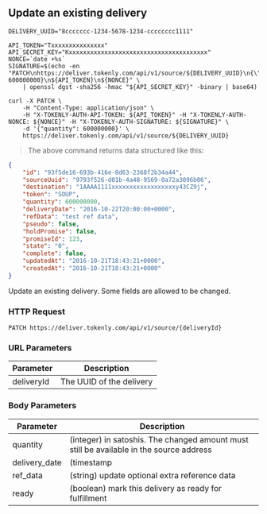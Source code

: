 ## Update an existing delivery

```shell
DELIVERY_UUID="8ccccccc-1234-5678-1234-cccccccc1111"

API_TOKEN="Txxxxxxxxxxxxxxx"
API_SECRET_KEY="Kxxxxxxxxxxxxxxxxxxxxxxxxxxxxxxxxxxxxxxx"
NONCE=`date +%s`
SIGNATURE=$(echo -en "PATCH\nhttps://deliver.tokenly.com/api/v1/source/${DELIVERY_UUID}\n{\"quantity\": 600000000}\n${API_TOKEN}\n${NONCE}" \
    | openssl dgst -sha256 -hmac "${API_SECRET_KEY}" -binary | base64)

curl -X PATCH \
    -H "Content-Type: application/json" \
    -H "X-TOKENLY-AUTH-API-TOKEN: ${API_TOKEN}" -H "X-TOKENLY-AUTH-NONCE: ${NONCE}" -H "X-TOKENLY-AUTH-SIGNATURE: ${SIGNATURE}" \
    -d '{"quantity": 600000000}' \
    https://deliver.tokenly.com/api/v1/source/${DELIVERY_UUID}
```


> The above command returns data structured like this:

```json
{
    "id": "93f5de16-693b-416e-8d63-2368f2b34a44",
    "sourceUuid": "9793f526-d01b-4a48-9569-0a72a3096b06",
    "destination": "1AAAA1111xxxxxxxxxxxxxxxxxxy43CZ9j",
    "token": "SOUP",
    "quantity": 600000000,
    "deliveryDate": "2016-10-22T20:00:00+0000",
    "refData": "test ref data",
    "pseudo": false,
    "holdPromise": false,
    "promiseId": 123,
    "state": "0",
    "complete": false,
    "updatedAt": "2016-10-21T18:43:21+0000",
    "createdAt": "2016-10-21T18:43:21+0000"
}
```

Update an existing delivery.  Some fields are allowed to be changed.


### HTTP Request

`PATCH https://deliver.tokenly.com/api/v1/source/{deliveryId}`


### URL Parameters

Parameter  | Description
---------  | -----------
deliveryId | The UUID of the delivery


### Body Parameters

Parameter     | Description
------------  | -----------
quantity      | (integer) in satoshis.  The changed amount must still be available in the source address
delivery_date | (timestamp | null) change the scheduled delivery date
ref_data      | (string) update optional extra reference data
ready         | (boolean) mark this delivery as ready for fulfillment

